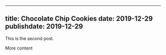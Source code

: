 
---
title: Chocolate Chip Cookies
date: 2019-12-29
publishdate: 2019-12-29
---

This is the second post.

More content
